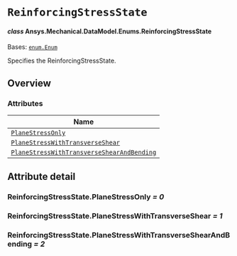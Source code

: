 # `ReinforcingStressState`

<a id="ansys.mechanical.stubs.v242.Ansys.Mechanical.DataModel.Enums.ReinforcingStressState"></a>

#### *class* Ansys.Mechanical.DataModel.Enums.ReinforcingStressState

Bases: [`enum.Enum`](https://docs.python.org/3/library/enum.html#enum.Enum)

Specifies the ReinforcingStressState.

<!-- !! processed by numpydoc !! -->

<a id="overview"></a>

## Overview

### Attributes

| Name |
| ---------------------------------------------------------------------------------------------------------------- |
| [`PlaneStressOnly`](#ReinforcingStressState.PlaneStressOnly) |
| [`PlaneStressWithTransverseShear`](#ReinforcingStressState.PlaneStressWithTransverseShear) |
| [`PlaneStressWithTransverseShearAndBending`](#ReinforcingStressState.PlaneStressWithTransverseShearAndBending) |

<a id="attribute-detail"></a>

## Attribute detail

<a id="ReinforcingStressState.PlaneStressOnly"></a>

### ReinforcingStressState.PlaneStressOnly *= 0*

<a id="ReinforcingStressState.PlaneStressWithTransverseShear"></a>

### ReinforcingStressState.PlaneStressWithTransverseShear *= 1*

<a id="ReinforcingStressState.PlaneStressWithTransverseShearAndBending"></a>

### ReinforcingStressState.PlaneStressWithTransverseShearAndBending *= 2*


